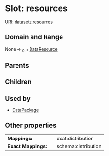 
# Slot: resources




URI: [datasets:resources](https://w3id.org/linkml/manifesto/resources)


## Domain and Range

None &#8594;  <sub>0..\*</sub> [DataResource](DataResource.md)

## Parents


## Children


## Used by

 * [DataPackage](DataPackage.md)

## Other properties

|  |  |  |
| --- | --- | --- |
| **Mappings:** | | dcat:distribution |
| **Exact Mappings:** | | schema:distribution |

